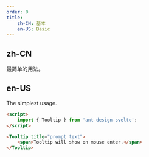 ```yaml
---
order: 0
title:
    zh-CN: 基本
    en-US: Basic
---
```


## zh-CN

最简单的用法。

## en-US

The simplest usage.

```html
<script>
    import { Tooltip } from 'ant-design-svelte';
</script>

<Tooltip title="prompt text">
    <span>Tooltip will show on mouse enter.</span>
</Tooltip>
```
